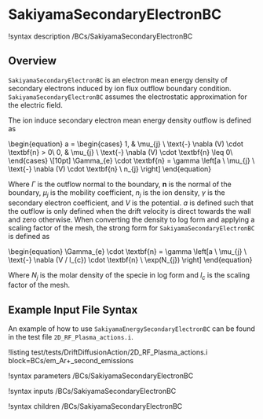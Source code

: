 # SakiyamaSecondaryElectronBC

!syntax description /BCs/SakiyamaSecondaryElectronBC

## Overview

`SakiyamaSecondaryElectronBC` is an electron mean energy density of secondary electrons induced by ion flux outflow boundary condition.
`SakiyamaSecondaryElectronBC` assumes the electrostatic approximation for the electric field.

The ion induce secondary electron mean energy density outflow is defined as

\begin{equation}
a =
\begin{cases}
1, & \mu_{j} \ \text{-} \nabla (V) \cdot \textbf{n} > 0\\
0, & \mu_{j} \ \text{-} \nabla (V) \cdot \textbf{n} \leq 0\\
\end{cases} \\[10pt]
\Gamma_{e} \cdot \textbf{n} = \gamma \left[a \ \mu_{j} \ \text{-} \nabla (V) \cdot \textbf{n} \ n_{j} \right]
\end{equation}

Where $\Gamma$ is the outflow normal to the boundary, $\textbf{n}$ is the normal of the boundary,
$\mu_{j}$ is the mobility coefficient, $n_{j}$ is the ion density, $\gamma$ is the secondary electron coefficient, and $V$ is the potential. $a$ is defined such that the outflow is only defined when the drift velocity is direct towards the wall and zero otherwise. When converting the density to log form and applying a scaling factor of the mesh, the strong form for `SakiyamaSecondaryElectronBC` is defined as

\begin{equation}
\Gamma_{e} \cdot \textbf{n} = \gamma \left[a \ \mu_{j} \ \text{-} \nabla (V / l_{c}) \cdot \textbf{n} \ \exp(N_{j}) \right]
\end{equation}

Where $N_{j}$ is the molar density of the specie in log form and $l_{c}$ is the scaling factor of the mesh.

## Example Input File Syntax

An example of how to use `SakiyamaEnergySecondaryElectronBC` can be found in the
test file `2D_RF_Plasma_actions.i`.

!listing test/tests/DriftDiffusionAction/2D_RF_Plasma_actions.i block=BCs/em_Ar+_second_emissions

!syntax parameters /BCs/SakiyamaSecondaryElectronBC

!syntax inputs /BCs/SakiyamaSecondaryElectronBC

!syntax children /BCs/SakiyamaSecondaryElectronBC
